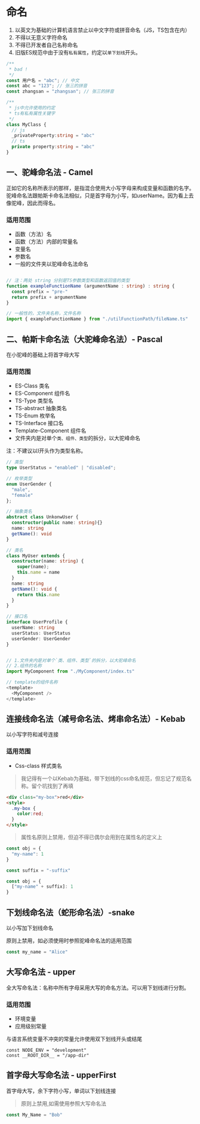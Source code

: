 # 命名

1. 以英文为基础的计算机语言禁止以中文字符或拼音命名（JS，TS包含在内）
2. 不得以无意义字符命名
3. 不得已开发者自己名称命名
4. 旧版ES规范中由于没有`私有属性`，约定以`单下划线`开头。

```ts
/**
 * bad !
 */
const 用户名 = "abc"; // 中文
const abc = "123"; // 张三的拼音
const zhangsan = "zhangsan"; // 张三的拼音

/**
 * js中允许使用的约定
 * ts有私有属性关键字
 */
class MyClass {
  // js
  _privateProperty:string = "abc"
  // ts
  private property:string = "abc"
}
```

## 一、驼峰命名法 - Camel

正如它的名称所表示的那样，是指混合使用大小写字母来构成变量和函数的名字。驼峰命名法跟帕斯卡命名法相似，只是首字母为小写，如userName。因为看上去像驼峰，因此而得名。

### 适用范围

* 函数（方法）名
* 函数（方法）内部的常量名
* 变量名
* 参数名
* 一般的文件夹以驼峰命名法命名

```typescript

// 注：两处 string 分别是TS参数类型和函数返回值的类型
function exampleFunctionName (argumentName : string) : string {
  const prefix = "pre-"
  return prefix + argumentName
}

// 一般性的，文件夹名称，文件名称
import { exampleFunctionName } from "./utilFunctionPath/fileName.ts"
```

## 二、帕斯卡命名法（大驼峰命名法）- Pascal

在小驼峰的基础上将首字母大写

### 适用范围

* ES-Class 类名
* ES-Component 组件名
* TS-Type 类型名
* TS-abstract 抽象类名
* TS-Enum 枚举名
* TS-Interface 接口名
* Template-Component 组件名
* 文件夹内是对单个`类、组件、类型`的拆分，以大驼峰命名

注：不建议以I开头作为类型名称。

```ts
// 类型
type UserStatus = "enabled" | "disabled";

// 枚举类型
enum UserGender {
  "male",
  "female"
};

// 抽象类名
abstract class UnkonwUser {
  constructor(public name: string){}
  name: string
  getName(): void
}

// 类名 
class MyUser extends {
  constructor(name: string) {
    super(name);
    this.name = name
  }
  name: string
  getName(): void {
    return this.name
  }
}

// 接口名
interface UserProfile {
  userName: string
  userStatus: UserStatus
  userGender: UserGender
}


// 1.文件夹内是对单个`类、组件、类型`的拆分，以大驼峰命名
// 2.组件的名称
import MyComponent from "./MyComponent/index.ts"

// template的组件名称
<template>
  <MyComponent />
</template>
```

## 连接线命名法（减号命名法、烤串命名法）- Kebab

以小写字符和减号连接

### 适用范围

* Css-class 样式类名

> 我记得有一个以Kebab为基础，带下划线的css命名规范，但忘记了规范名称。留个坑找到了再填

```html
<div class="my-box">red</div>
<style>
  .my-box {
    color:red;
  }
</style>

```

> 属性名原则上禁用，但迫不得已偶尔会用到在属性名的定义上

```js
const obj = {
  "my-name": 1
}

const suffix = "-suffix"

const obj = {
  ["my-name" + suffix]: 1
}
```
## 下划线命名法（蛇形命名法）-snake

以小写加下划线命名


原则上禁用，如必须使用时参照驼峰命名法的适用范围

```js
const my_name = "Alice"
```
## 大写命名法 - upper

全大写命名法：名称中所有字母采用大写的命名方法。可以用下划线进行分割。

### 适用范围

* 环境变量
* 应用级别常量

与语言系统变量不冲突的常量允许使用双下划线开头或结尾

```JS
const NODE_ENV = "development"
const __ROOT_DIR__ = "/app-dir"
```

## 首字母大写命名法 - upperFirst

首字母大写，余下字符小写，单词以下划线连接

>原则上禁用,如需使用参照大写命名法

```ts
const My_Name = "Bob"
```
